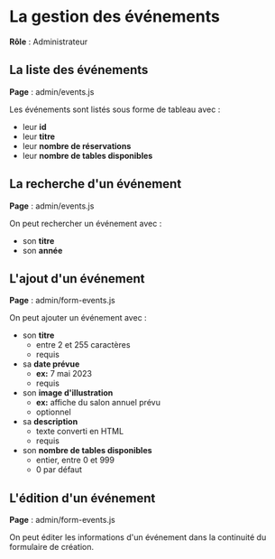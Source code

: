 # La gestion des événements

**Rôle** : Administrateur

## La liste des événements

**Page** : admin/events.js

Les événements sont listés sous forme de tableau avec :

- leur **id**
- leur **titre**
- leur **nombre de réservations**
- leur **nombre de tables disponibles**

## La recherche d'un événement

**Page** : admin/events.js

On peut rechercher un événement avec :

- son **titre**
- son **année**

## L'ajout d'un événement

**Page** : admin/form-events.js

On peut ajouter un événement avec :

- son **titre**
  - entre 2 et 255 caractères
  - requis
- sa **date prévue**
  - **ex:** 7 mai 2023
  - requis
- son **image d'illustration**
  - **ex:** affiche du salon annuel prévu
  - optionnel
- sa **description**
  - texte converti en HTML
  - requis
- son **nombre de tables disponibles**
  - entier, entre 0 et 999
  - 0 par défaut

## L'édition d'un événement

**Page** : admin/form-events.js

On peut éditer les informations d'un événement dans la continuité du formulaire de création.